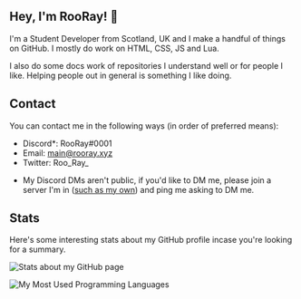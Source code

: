 ## Hey, I'm RooRay! 👋

I'm a Student Developer from Scotland, UK and I make a handful of things on GitHub. I mostly do work on HTML, CSS, JS and Lua.

I also do some docs work of repositories I understand well or for people I like. Helping people out in general is something I like doing.

## Contact

You can contact me in the following ways (in order of preferred means):

- Discord*: RooRay#0001
- Email: main@rooray.xyz
- Twitter: Roo_Ray_

* My Discord DMs aren't public, if you'd like to DM me, please join a server I'm in ([such as my own](https://discord.gg/s6jxcSbXth)) and ping me asking to DM me.

## Stats

Here's some interesting stats about my GitHub profile incase you're looking for a summary.

![Stats about my GitHub page](https://github-readme-stats.vercel.app/api?username=RooRay&theme=dark&show_icons=true)

![My Most Used Programming Languages](https://github-readme-stats.vercel.app/api/top-langs/?username=RooRay&theme=dark)
